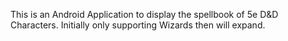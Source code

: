 This is an Android Application to display the spellbook of 5e D&D Characters. Initially only supporting Wizards then will expand.
